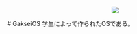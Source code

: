 <p align="center">
  <img src="(https://github.com/GakseiOS/GakseiOS/assets/135989741/914304cc-f73a-4885-881a-b3b9ee924441" />
</p>
# GakseiOS
学生によって作られたOSである。
